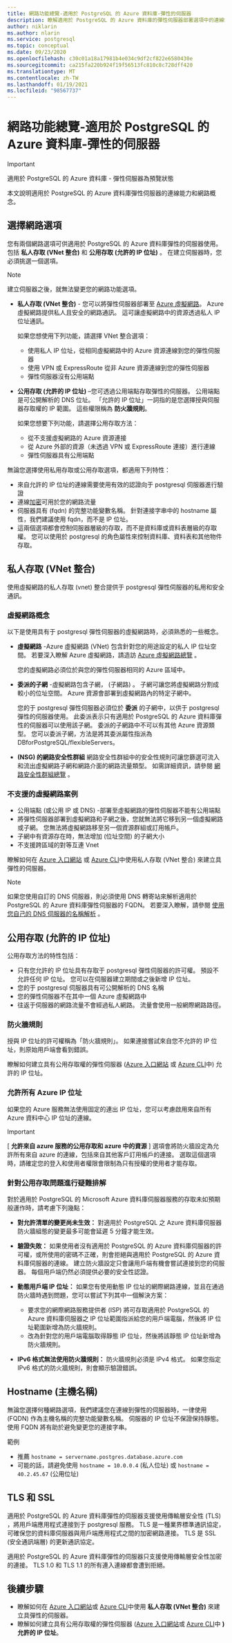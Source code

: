 ```yaml
---
title: 網路功能總覽-適用於 PostgreSQL 的 Azure 資料庫-彈性的伺服器
description: 瞭解適用於 PostgreSQL 的 Azure 資料庫的彈性伺服器部署選項中的連線能力和網路選項
author: niklarin
ms.author: nlarin
ms.service: postgresql
ms.topic: conceptual
ms.date: 09/23/2020
ms.openlocfilehash: c30c01a18a17981b4e034c9df2cf822e6580430e
ms.sourcegitcommit: ca215fa220b924f19f56513fc810c8c728dff420
ms.translationtype: MT
ms.contentlocale: zh-TW
ms.lasthandoff: 01/19/2021
ms.locfileid: "98567737"
---
```

# <a name="networking-overview---azure-database-for-postgresql---flexible-server"></a>網路功能總覽-適用於 PostgreSQL 的 Azure 資料庫-彈性的伺服器

> [!IMPORTANT]
> 適用於 PostgreSQL 的 Azure 資料庫 - 彈性伺服器為預覽狀態

本文說明適用於 PostgreSQL 的 Azure 資料庫彈性伺服器的連線能力和網路概念。 

## <a name="choosing-a-networking-option"></a>選擇網路選項
您有兩個網路選項可供適用於 PostgreSQL 的 Azure 資料庫彈性的伺服器使用。 包括 **私人存取 (VNet 整合)** 和 **公用存取 (允許的 IP 位址)** 。 在建立伺服器時，您必須挑選一個選項。 

> [!NOTE]
> 建立伺服器之後，就無法變更您的網路功能選項。 

* **私人存取 (VNet 整合)** - 您可以將彈性伺服器部署至 [Azure 虛擬網路](../../virtual-network/virtual-networks-overview.md)。 Azure 虛擬網路提供私人且安全的網路通訊。 這可讓虛擬網路中的資源透過私人 IP 位址通訊。

   如果您想使用下列功能，請選擇 VNet 整合選項：
   * 使用私人 IP 位址，從相同虛擬網路中的 Azure 資源連線到您的彈性伺服器
   * 使用 VPN 或 ExpressRoute 從非 Azure 資源連線到您的彈性伺服器
   * 彈性伺服器沒有公用端點

* **公用存取 (允許的 IP 位址)** –您可透過公用端點存取彈性的伺服器。 公用端點是可公開解析的 DNS 位址。 「允許的 IP 位址」一詞指的是您選擇授與伺服器存取權的 IP 範圍。 這些權限稱為 **防火牆規則**。 

   如果您想要下列功能，請選擇公用存取方法：
   * 從不支援虛擬網路的 Azure 資源連接
   * 從 Azure 外部的資源（未透過 VPN 或 ExpressRoute 連接）進行連線 
   * 彈性伺服器具有公用端點

無論您選擇使用私用存取或公用存取選項，都適用下列特性：
* 來自允許的 IP 位址的連線需要使用有效的認證向于 postgresql 伺服器進行驗證
* 連線[加密](#tls-and-ssl)可用於您的網路流量
* 伺服器具有 (fqdn) 的完整功能變數名稱。 針對連接字串中的 hostname 屬性，我們建議使用 fqdn，而不是 IP 位址。
* 這兩個選項都會控制伺服器層級的存取，而不是資料庫或資料表層級的存取權。 您可以使用於 postgresql 的角色屬性來控制資料庫、資料表和其他物件存取。


## <a name="private-access-vnet-integration"></a>私人存取 (VNet 整合)
使用虛擬網路的私人存取 (vnet) 整合提供于 postgresql 彈性伺服器的私用和安全通訊。

### <a name="virtual-network-concepts"></a>虛擬網路概念
以下是使用具有于 postgresql 彈性伺服器的虛擬網路時，必須熟悉的一些概念。

* **虛擬網路** -Azure 虛擬網路 (VNet) 包含針對您的用途設定的私人 IP 位址空間。 若要深入瞭解 Azure 虛擬網路，請造訪 [Azure 虛擬網路總覽](../../virtual-network/virtual-networks-overview.md) 。

    您的虛擬網路必須位於與您的彈性伺服器相同的 Azure 區域中。


* **委派的子網** -虛擬網路包含子網， (子網路) 。 子網可讓您將虛擬網路分割成較小的位址空間。 Azure 資源會部署到虛擬網路內的特定子網中。 

   您的于 postgresql 彈性伺服器必須位於 **委派** 的子網中，以供于 postgresql 彈性的伺服器使用。 此委派表示只有適用於 PostgreSQL 的 Azure 資料庫彈性的伺服器可以使用該子網。 委派的子網路中不可以有其他 Azure 資源類型。 您可以委派子網，方法是將其委派屬性指派為 DBforPostgreSQL/flexibleServers。

* **(NSG) 的網路安全性群組** 網路安全性群組中的安全性規則可讓您篩選可流入和流出虛擬網路子網和網路介面的網路流量類型。 如需詳細資訊，請參閱 [網路安全性群組總覽](../../virtual-network/network-security-groups-overview.md) 。


### <a name="unsupported-virtual-network-scenarios"></a>不支援的虛擬網路案例
* 公用端點 (或公用 IP 或 DNS) -部署至虛擬網路的彈性伺服器不能有公用端點
* 將彈性伺服器部署到虛擬網路和子網之後，您就無法將它移到另一個虛擬網路或子網。 您無法將虛擬網路移至另一個資源群組或訂用帳戶。
* 子網中有資源存在時，無法增加 (位址空間) 的子網大小
* 不支援跨區域的對等互連 Vnet

瞭解如何在 [Azure 入口網站](how-to-manage-virtual-network-portal.md) 或 [Azure CLI](how-to-manage-virtual-network-cli.md)中使用私人存取 (VNet 整合) 來建立具彈性的伺服器。

> [!NOTE]
> 如果您使用自訂的 DNS 伺服器，則必須使用 DNS 轉寄站來解析適用於 PostgreSQL 的 Azure 資料庫彈性伺服器的 FQDN。 若要深入瞭解，請參閱 [使用您自己的 DNS 伺服器的名稱解析](../../virtual-network/virtual-networks-name-resolution-for-vms-and-role-instances.md#name-resolution-that-uses-your-own-dns-server) 。

## <a name="public-access-allowed-ip-addresses"></a>公用存取 (允許的 IP 位址)
公用存取方法的特性包括：
* 只有您允許的 IP 位址具有存取于 postgresql 彈性伺服器的許可權。 預設不允許任何 IP 位址。 您可以在伺服器建立期間或之後新增 IP 位址。
* 您的于 postgresql 伺服器具有可公開解析的 DNS 名稱
* 您的彈性伺服器不在其中一個 Azure 虛擬網路中
* 往返于伺服器的網路流量不會經過私人網路。 流量會使用一般網際網路路徑。

### <a name="firewall-rules"></a>防火牆規則
授與 IP 位址的許可權稱為「防火牆規則」。 如果連接嘗試來自您不允許的 IP 位址，則原始用戶端會看到錯誤。

瞭解如何建立具有公用存取權的彈性伺服器 ([Azure 入口網站](how-to-manage-firewall-portal.md) 或 [Azure CLI](how-to-manage-firewall-cli.md)中) 允許的 IP 位址。


### <a name="allowing-all-azure-ip-addresses"></a>允許所有 Azure IP 位址
如果您的 Azure 服務無法使用固定的連出 IP 位址，您可以考慮啟用來自所有 Azure 資料中心 IP 位址的連線。

> [!IMPORTANT]
> [ **允許來自 azure 服務的公用存取和 azure 中的資源** ] 選項會將防火牆設定為允許所有來自 azure 的連線，包括來自其他客戶訂用帳戶的連接。 選取這個選項時，請確定您的登入和使用者權限會限制為只有授權的使用者才能存取。

### <a name="troubleshooting-public-access-issues"></a>針對公用存取問題進行疑難排解
對於適用於 PostgreSQL 的 Microsoft Azure 資料庫伺服器服務的存取未如預期般運作時，請考慮下列幾點：

* **對允許清單的變更尚未生效：** 對適用於 PostgreSQL 之 Azure 資料庫伺服器防火牆組態的變更最多可能會延遲 5 分鐘才能生效。

* **驗證失敗：** 如果使用者沒有適用於 PostgreSQL 的 Azure 資料庫伺服器的許可權，或所使用的密碼不正確，則會拒絕與適用於 PostgreSQL 的 Azure 資料庫伺服器的連線。 建立防火牆設定只會讓用戶端有機會嘗試連接到您的伺服器。 每個用戶端仍然必須提供必要的安全性認證。

* **動態用戶端 IP 位址：** 如果您有使用動態 IP 位址的網際網路連線，並且在通過防火牆時遇到問題，您可以嘗試下列其中一個解決方案：

   * 要求您的網際網路服務提供者 (ISP) 將可存取適用於 PostgreSQL 的 Azure 資料庫伺服器之 IP 位址範圍指派給您的用戶端電腦，然後將 IP 位址範圍新增為防火牆規則。
   * 改為針對您的用戶端電腦取得靜態 IP 位址，然後將該靜態 IP 位址新增為防火牆規則。

* **IPv6 格式無法使用防火牆規則：** 防火牆規則必須是 IPv4 格式。 如果您指定 IPv6 格式的防火牆規則，則會顯示驗證錯誤。

## <a name="hostname"></a>Hostname (主機名稱)
無論您選擇何種網路選項，我們建議您在連線到彈性的伺服器時，一律使用 (FQDN) 作為主機名稱的完整功能變數名稱。 伺服器的 IP 位址不保證保持靜態。 使用 FQDN 將有助於避免變更您的連接字串。 

範例
* 推薦 `hostname = servername.postgres.database.azure.com`
* 可能的話，請避免使用 `hostname = 10.0.0.4` (私人位址) 或 `hostname = 40.2.45.67` (公用位址) 


## <a name="tls-and-ssl"></a>TLS 和 SSL
適用於 PostgreSQL 的 Azure 資料庫彈性的伺服器支援使用傳輸層安全性 (TLS) ，將用戶端應用程式連接到于 postgresql 服務。 TLS 是一種業界標準通訊協定，可確保您的資料庫伺服器與用戶端應用程式之間的加密網路連接。 TLS 是 SSL (安全通訊端層) 的更新通訊協定。

適用於 PostgreSQL 的 Azure 資料庫彈性的伺服器只支援使用傳輸層安全性加密的連接。 TLS 1.0 和 TLS 1.1 的所有連入連線都會遭到拒絕。 

## <a name="next-steps"></a>後續步驟
* 瞭解如何在 [Azure 入口網站](how-to-manage-virtual-network-portal.md)或 [Azure CLI](how-to-manage-virtual-network-cli.md)中使用 **私人存取 (VNet 整合)** 來建立具彈性的伺服器。
* 瞭解如何建立具有公用存取權的彈性伺服器 ([Azure 入口網站](how-to-manage-firewall-portal.md)或 [Azure CLI](how-to-manage-firewall-cli.md)中 **) 允許的 IP 位址**。
